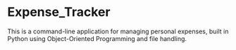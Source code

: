 # Expense_Tracker
This is a command-line application for managing personal expenses, built in Python using Object-Oriented Programming and file handling.
